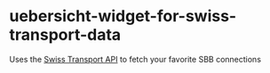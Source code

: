 # uebersicht-widget-for-swiss-transport-data
Uses the [Swiss Transport API](http://transport.opendata.ch/) to fetch your favorite SBB connections
